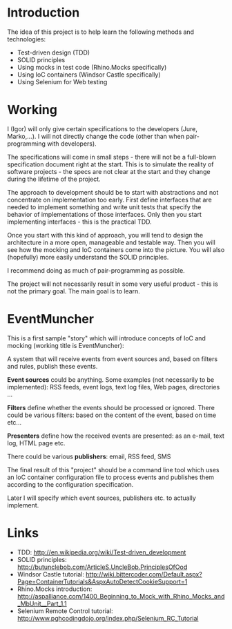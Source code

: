 # Introduction #

The idea of this project is to help learn the following methods and technologies:
  * Test-driven design (TDD)
  * SOLID principles
  * Using mocks in test code (Rhino.Mocks specifically)
  * Using IoC containers (Windsor Castle specifically)
  * Using Selenium for Web testing

# Working #
I (Igor) will only give certain specifications to the developers (Jure, Marko,...). I will not directly change the code (other than when pair-programming with developers).

The specifications will come in small steps - there will not be a full-blown specification document right at the start. This is to simulate the reality of software projects - the specs are not clear at the start and they change during the lifetime of the project.

The approach to development should be to start with abstractions and not concentrate on implementation too early. First define interfaces that are needed to implement something and write unit tests that specify the behavior of implementations of those interfaces. Only then you start implementing interfaces - this is the practical TDD.

Once you start with this kind of approach, you will tend to design the architecture in a more open, manageable and testable way. Then you will see how the mocking and IoC containers come into the picture. You will also (hopefully) more easily understand the SOLID principles.

I recommend doing as much of pair-programming as possible.

The project will not necessarily result in some very useful product - this is not the primary goal. The main goal is to learn.

# EventMuncher #

This is a first sample "story" which will introduce concepts of IoC and mocking (working title is EventMuncher):

A system that will receive events from event sources and, based on filters and rules, publish these events.

**Event sources** could be anything. Some examples (not necessarily to be implemented): RSS feeds, event logs, text log files, Web pages, directories ...

**Filters** define whether the events should be processed or ignored. There could be various filters: based on the content of the event, based on time etc...

**Presenters** define how the received events are presented: as an e-mail, text log, HTML page etc.

There could be various **publishers**: email, RSS feed, SMS

The final result of this "project" should be a command line tool which uses an IoC container configuration file to process events and publishes them according to the configuration specification.

Later I will specify which event sources, publishers etc. to actually implement.

# Links #
  * TDD: http://en.wikipedia.org/wiki/Test-driven_development
  * SOLID principles: http://butunclebob.com/ArticleS.UncleBob.PrinciplesOfOod
  * Windsor Castle tutorial: http://wiki.bittercoder.com/Default.aspx?Page=ContainerTutorials&AspxAutoDetectCookieSupport=1
  * Rhino.Mocks introduction: http://aspalliance.com/1400_Beginning_to_Mock_with_Rhino_Mocks_and_MbUnit__Part_1.1
  * Selenium Remote Control tutorial: http://www.pghcodingdojo.org/index.php/Selenium_RC_Tutorial